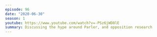 ```yaml
---
episode: 96
date: "2020-06-30"
season: 1
youtube: https://www.youtube.com/watch?v=-PSz6jWD8lE
summary: Discussing the hype around Parler, and opposition research
---
```

